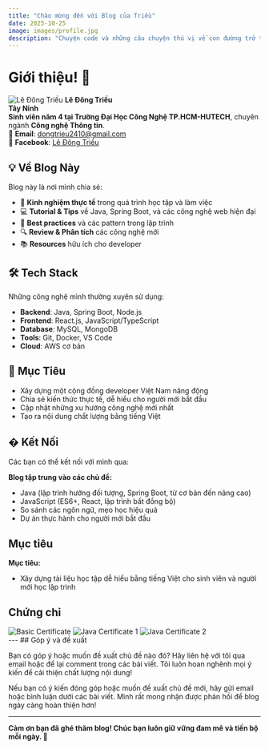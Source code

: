 ```yaml
---
title: "Chào mừng đến với Blog của Triều"
date: 2025-10-25
image: images/profile.jpg
description: "Chuyện code và những câu chuyện thú vị về con đường trở thành developer"
---
```


# Giới thiệu! 👋

![Lê Đông Triều](/images/avatar.jpg)
**Lê Đông Triều**  
 **Tây Ninh**  
 **Sinh viên năm 4 tại Trường Đại Học Công Nghệ TP.HCM-HUTECH**, chuyên ngành **Công nghệ Thông tin**.  
📧 **Email**: dongtrieu2410@gmail.com  
💬 **Facebook**: [Lê Đông Triều](https://www.facebook.com/LeDongTrieu.INFO/)

## 💡 Về Blog Này

Blog này là nơi mình chia sẻ:

- 🎯 **Kinh nghiệm thực tế** trong quá trình học tập và làm việc
- 💻 **Tutorial & Tips** về Java, Spring Boot, và các công nghệ web hiện đại
- 🌟 **Best practices** và các pattern trong lập trình
- 🔍 **Review & Phân tích** các công nghệ mới
- 📚 **Resources** hữu ích cho developer

## 🛠 Tech Stack

Những công nghệ mình thường xuyên sử dụng:

- **Backend**: Java, Spring Boot, Node.js
- **Frontend**: React.js, JavaScript/TypeScript
- **Database**: MySQL, MongoDB
- **Tools**: Git, Docker, VS Code
- **Cloud**: AWS cơ bản

## 🎯 Mục Tiêu

- Xây dựng một cộng đồng developer Việt Nam năng động
- Chia sẻ kiến thức thực tế, dễ hiểu cho người mới bắt đầu
- Cập nhật những xu hướng công nghệ mới nhất
- Tạo ra nội dung chất lượng bằng tiếng Việt

## � Kết Nối

Các bạn có thể kết nối với mình qua:

**Blog tập trung vào các chủ đề:**

- Java (lập trình hướng đối tượng, Spring Boot, từ cơ bản đến nâng cao)
- JavaScript (ES6+, React, lập trình bất đồng bộ)
- So sánh các ngôn ngữ, mẹo học hiệu quả
- Dự án thực hành cho người mới bắt đầu

## Mục tiêu

**Mục tiêu:**

- Xây dựng tài liệu học tập dễ hiểu bằng tiếng Việt cho sinh viên và người mới học lập trình

## Chứng chỉ 
<div class="certificates flex flex-wrap justify-center gap-4 my-6">
  <img src="/images/basic.jpg" alt="Basic Certificate" class="w-23 h-23 md:w-32 md:h-32 object-cover rounded-md shadow-sm" />
  <img src="/images/java1.jpg" alt="Java Certificate 1" class="w-23 h-23 md:w-32 md:h-32 object-cover rounded-md shadow-sm" />
  <img src="/images/java2.jpg" alt="Java Certificate 2" class="w-23 h-23 md:w-32 md:h-32 object-cover rounded-md shadow-sm" />
</div>
---
## Góp ý và đề xuất

Bạn có góp ý hoặc muốn đề xuất chủ đề nào đó? Hãy liên hệ với tôi qua email hoặc để lại comment trong các bài viết. Tôi luôn hoan nghênh mọi ý kiến để cải thiện chất lượng nội dung!

Nếu bạn có ý kiến đóng góp hoặc muốn đề xuất chủ đề mới, hãy gửi email hoặc bình luận dưới các bài viết. Mình rất mong nhận được phản hồi để blog ngày càng hoàn thiện hơn!

---


**Cảm ơn bạn đã ghé thăm blog! Chúc bạn luôn giữ vững đam mê và tiến bộ mỗi ngày. 🚀**

